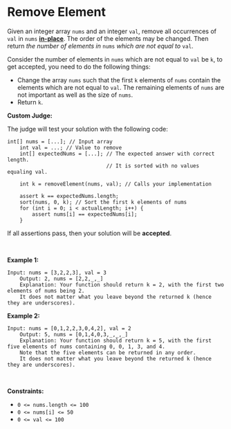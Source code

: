 # Remove Element


Given an integer array `nums` and an integer `val`, remove all
occurrences of `val` in `nums`
[**in-place**](https://en.wikipedia.org/wiki/In-place_algorithm). The
order of the elements may be changed. Then return *the number of
elements in* `nums` *which are not equal to* `val`.

Consider the number of elements in `nums` which are not equal to `val`
be `k`, to get accepted, you need to do the following things:

- Change the array `nums` such that the first `k` elements of `nums`
  contain the elements which are not equal to `val`. The remaining
  elements of `nums` are not important as well as the size of `nums`.
- Return `k`.

**Custom Judge:**

The judge will test your solution with the following code:

    int[] nums = [...]; // Input array
        int val = ...; // Value to remove
        int[] expectedNums = [...]; // The expected answer with correct length.
                                    // It is sorted with no values equaling val.
        
        int k = removeElement(nums, val); // Calls your implementation
        
        assert k == expectedNums.length;
        sort(nums, 0, k); // Sort the first k elements of nums
        for (int i = 0; i < actualLength; i++) {
            assert nums[i] == expectedNums[i];
        }
        

If all assertions pass, then your solution will be **accepted**.

 

**Example 1:**

    Input: nums = [3,2,2,3], val = 3
        Output: 2, nums = [2,2,_,_]
        Explanation: Your function should return k = 2, with the first two elements of nums being 2.
        It does not matter what you leave beyond the returned k (hence they are underscores).
        

**Example 2:**

    Input: nums = [0,1,2,2,3,0,4,2], val = 2
        Output: 5, nums = [0,1,4,0,3,_,_,_]
        Explanation: Your function should return k = 5, with the first five elements of nums containing 0, 0, 1, 3, and 4.
        Note that the five elements can be returned in any order.
        It does not matter what you leave beyond the returned k (hence they are underscores).
        

 

**Constraints:**

- `0 <= nums.length <= 100`
- `0 <= nums[i] <= 50`
- `0 <= val <= 100`
